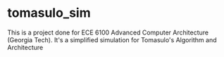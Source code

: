 # tomasulo_sim
This is a project done for ECE 6100 Advanced Computer Architecture (Georgia Tech). It's a simplified simulation for Tomasulo's Algorithm and Architecture

